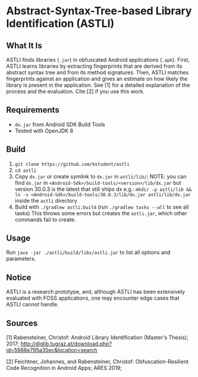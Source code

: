 # Abstract-Syntax-Tree-based Library Identification (ASTLI)

## What It Is

ASTLI finds libraries (`.jar`) in obfuscated Android applications (`.apk`). First, ASTLI learns libraries by extracting fingerprints that are derived from its abstract syntax tree and from its method signatures. Then, ASTLI matches fingerprints against an application and gives an estimate on how likely the library is present in the application. See [1] for a detailed explanation of the process and the evaluation. Cite [2] if you use this work. 

## Requirements

- `dx.jar` from Android SDK Build Tools
- Tested with OpenJDK 8

## Build

1. `git clone https://github.com/kstudent/astli`
2. `cd astli`
3. Copy `dx.jar` or create symlink to `dx.jar` in `astli/lib/`;
   NOTE: you can find `dx.jar` in `<Android-Sdk>/build-tools/<version>/lib/dx.jar` but version 30.0.3 is the latest that still ships dx
   e.g.: `mkdir -p astli/lib && ln -s <Android-Sdk>/build-tools/30.0.3/lib/dx.jar astli/lib/dx.jar` inside the `astli` directory
5. Build with `./gradlew astli:build` (run `./gradlew tasks --all` to see all tasks)
   This throws some errors but creates the `astli.jar`, which other commands fail to create.

## Usage

Run `java -jar ./astli/build/libs/astli.jar` to list all options and parameters.

## Notice

ASTLI is a research prototype, and, although ASTLI has been extensively evaluated with FOSS applications, one may encounter edge cases that ASTLI cannot handle. 

## Sources

[1] Rabensteiner, Christof: Android Library Identification (Master's Thesis); 2017;  http://diglib.tugraz.at/download.php?id=5988e795a35ec&location=search

[2] Feichtner, Johannes, and Rabensteiner, Christof: Obfuscation-Resilient Code Recognition in Android Apps; ARES 2019;  
